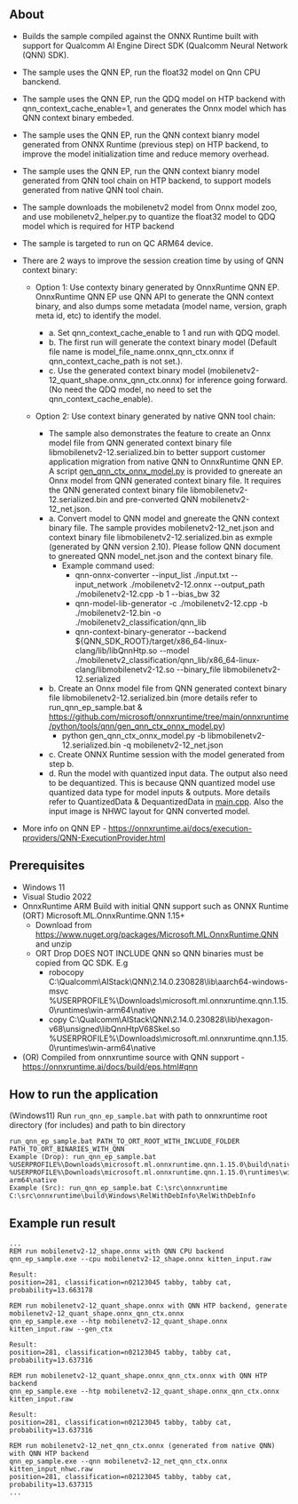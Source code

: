 ## About
- Builds the sample compiled against the ONNX Runtime built with support for Qualcomm AI Engine Direct SDK (Qualcomm Neural Network (QNN) SDK).
- The sample uses the QNN EP, run the float32 model on Qnn CPU banckend.
- The sample uses the QNN EP, run the QDQ model on HTP backend with qnn_context_cache_enable=1, and generates the Onnx model which has QNN context binary embeded.
- The sample uses the QNN EP, run the QNN context bianry model generated from ONNX Runtime (previous step) on HTP backend, to improve the model initialization time and reduce memory overhead.
- The sample uses the QNN EP, run the QNN context bianry model generated from QNN tool chain on HTP backend, to support models generated from native QNN tool chain.
- The sample downloads the mobilenetv2 model from Onnx model zoo, and use mobilenetv2_helper.py to quantize the float32 model to QDQ model which is required for HTP backend
- The sample is targeted to run on QC ARM64 device.
- There are 2 ways to improve the session creation time by using of QNN context binary:
  - Option 1: Use contexty binary generated by OnnxRuntime QNN EP. OnnxRuntime QNN EP use QNN API to generate the QNN context binary, and also dumps some metadata (model name, version, graph meta id, etc) to identify the model.
    - a. Set qnn_context_cache_enable to 1 and run with QDQ model.
    - b. The first run will generate the context binary model (Default file name is model_file_name.onnx_qnn_ctx.onnx if qnn_context_cache_path is not set.).
    - c. Use the generated context binary model (mobilenetv2-12_quant_shape.onnx_qnn_ctx.onnx) for inference going forward. (No need the QDQ model, no need to set the qnn_context_cache_enable).
  
  - Option 2: Use context binary generated by native QNN tool chain:
    - The sample also demonstrates the feature to create an Onnx model file from QNN generated context binary file libmobilenetv2-12.serialized.bin to better support customer application migration from native QNN to OnnxRuntime QNN EP. A script [gen_qnn_ctx_onnx_model.py](https://github.com/microsoft/onnxruntime/tree/main/onnxruntime/python/tools/qnn/gen_qnn_ctx_onnx_model.py) is provided to gnereate an Onnx model from QNN generated context binary file. It requires the QNN generated context binary file libmobilenetv2-12.serialized.bin and pre-converted QNN mobilenetv2-12_net.json.
    - a. Convert model to QNN model and gnereate the QNN context binary file. The sample provides mobilenetv2-12_net.json and context binary file libmobilenetv2-12.serialized.bin as exmple (generated by QNN version 2.10). Please follow QNN document to gnereated QNN model_net.json and the context binary file.
      - Example command used:
        - qnn-onnx-converter --input_list ./input.txt --input_network ./mobilenetv2-12.onnx --output_path ./mobilenetv2-12.cpp -b 1 --bias_bw 32
        - qnn-model-lib-generator -c ./mobilenetv2-12.cpp -b ./mobilenetv2-12.bin -o ./mobilenetv2_classification/qnn_lib
        - qnn-context-binary-generator --backend ${QNN_SDK_ROOT}/target/x86_64-linux-clang/lib/libQnnHtp.so --model ./mobilenetv2_classification/qnn_lib/x86_64-linux-clang/libmobilenetv2-12.so --binary_file libmobilenetv2-12.serialized
    - b. Create an Onnx model file from QNN generated context binary file libmobilenetv2-12.serialized.bin (more details refer to run_qnn_ep_sample.bat & https://github.com/microsoft/onnxruntime/tree/main/onnxruntime/python/tools/qnn/gen_qnn_ctx_onnx_model.py)
	  - python gen_qnn_ctx_onnx_model.py -b libmobilenetv2-12.serialized.bin -q mobilenetv2-12_net.json
    - c. Create ONNX Runtime session with the model generated from step b.
	- d. Run the model with quantized input data. The output also need to be dequantized. This is because QNN quantized model use quantized data type for model inputs & outputs. More details refer to QuantizedData & DequantizedData in [main.cpp](https://github.com/microsoft/onnxruntime-inference-examples/blob/main/c_cxx/QNN_EP/mobilenetv2_classification/main.cpp). Also the input image is NHWC layout for QNN converted model.

- More info on QNN EP - https://onnxruntime.ai/docs/execution-providers/QNN-ExecutionProvider.html

## Prerequisites
- Windows 11
- Visual Studio 2022
- OnnxRuntime ARM Build with initial QNN support such as ONNX Runtime (ORT) Microsoft.ML.OnnxRuntime.QNN 1.15+ 
  - Download from https://www.nuget.org/packages/Microsoft.ML.OnnxRuntime.QNN and unzip
  - ORT Drop DOES NOT INCLUDE QNN so QNN binaries must be copied from QC SDK. E.g
    - robocopy C:\Qualcomm\AIStack\QNN\2.14.0.230828\lib\aarch64-windows-msvc %USERPROFILE%\Downloads\microsoft.ml.onnxruntime.qnn.1.15.0\runtimes\win-arm64\native
    - copy C:\Qualcomm\AIStack\QNN\2.14.0.230828\lib\hexagon-v68\unsigned\libQnnHtpV68Skel.so %USERPROFILE%\Downloads\microsoft.ml.onnxruntime.qnn.1.15.0\runtimes\win-arm64\native
- (OR) Compiled from onnxruntime source with QNN support - https://onnxruntime.ai/docs/build/eps.html#qnn

## How to run the application
(Windows11) Run ```run_qnn_ep_sample.bat``` with path to onnxruntime root directory (for includes) and path to bin directory
```
run_qnn_ep_sample.bat PATH_TO_ORT_ROOT_WITH_INCLUDE_FOLDER PATH_TO_ORT_BINARIES_WITH_QNN
Example (Drop): run_qnn_ep_sample.bat %USERPROFILE%\Downloads\microsoft.ml.onnxruntime.qnn.1.15.0\build\native %USERPROFILE%\Downloads\microsoft.ml.onnxruntime.qnn.1.15.0\runtimes\win-arm64\native
Example (Src): run_qnn_ep_sample.bat C:\src\onnxruntime C:\src\onnxruntime\build\Windows\RelWithDebInfo\RelWithDebInfo
```

## Example run result
```
...
REM run mobilenetv2-12_shape.onnx with QNN CPU backend
qnn_ep_sample.exe --cpu mobilenetv2-12_shape.onnx kitten_input.raw

Result:
position=281, classification=n02123045 tabby, tabby cat, probability=13.663178

REM run mobilenetv2-12_quant_shape.onnx with QNN HTP backend, generate mobilenetv2-12_quant_shape.onnx_qnn_ctx.onnx
qnn_ep_sample.exe --htp mobilenetv2-12_quant_shape.onnx kitten_input.raw --gen_ctx

Result:
position=281, classification=n02123045 tabby, tabby cat, probability=13.637316

REM run mobilenetv2-12_quant_shape.onnx_qnn_ctx.onnx with QNN HTP backend
qnn_ep_sample.exe --htp mobilenetv2-12_quant_shape.onnx_qnn_ctx.onnx kitten_input.raw

Result:
position=281, classification=n02123045 tabby, tabby cat, probability=13.637316

REM run mobilenetv2-12_net_qnn_ctx.onnx (generated from native QNN) with QNN HTP backend
qnn_ep_sample.exe --qnn mobilenetv2-12_net_qnn_ctx.onnx kitten_input_nhwc.raw
position=281, classification=n02123045 tabby, tabby cat, probability=13.637315
...
```